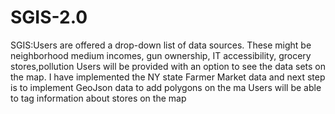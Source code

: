 SGIS-2.0
========

SGIS:Users are offered a drop-down list of data sources. These might be neighborhood medium incomes, gun ownership, IT accessibility, grocery stores,pollution  Users will be provided with an option to see the data sets on the map. I have implemented the NY state Farmer Market data and next step is to implement GeoJson data to add polygons on the ma
Users will be able to tag information about stores on the map
